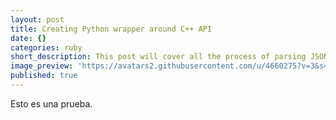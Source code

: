 ```yaml
---
layout: post
title: Creating Python wrapper around C++ API
date: {}
categories: ruby
short_description: This post will cover all the process of parsing JSON with Ruby.
image_preview: 'https://avatars2.githubusercontent.com/u/4660275?v=3&s=460'
published: true
---
```

Esto es una prueba. 
